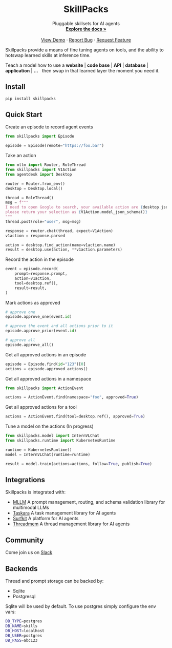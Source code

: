 <!-- PROJECT LOGO -->
<br />
<p align="center">
  <!-- <a href="https://github.com/agentsea/skillpacks">
    <img src="https://project-logo.png" alt="Logo" width="80">
  </a> -->

  <h1 align="center">SkillPacks</h1>

  <p align="center">
    Pluggable skillsets for AI agents
    <br />
    <a href="https://github.com/agentsea/skillpacks"><strong>Explore the docs »</strong></a>
    <br />
    <br />
    <a href="https://github.com/agentsea/skillpacks">View Demo</a>
    ·
    <a href="https://github.com/agentsea/skillpacks/issues">Report Bug</a>
    ·
    <a href="https://github.com/agentsea/skillpacks/issues">Request Feature</a>
  </p>
</p>

Skillpacks provide a means of fine tuning agents on tools, and the ability to hotswap learned skills at inference time.

Teach a model how to use a **website** | **code base** | **API** | **database** | **application** | **...** &nbsp; then swap in that learned layer the moment you need it.

## Install

```bash
pip install skillpacks
```

## Quick Start

Create an episode to record agent events

```python
from skillpacks import Episode

episode = Episode(remote="https://foo.bar")
```

Take an action

```python
from mllm import Router, RoleThread
from skillpacks import V1Action
from agentdesk import Desktop

router = Router.from_env()
desktop = Desktop.local()

thread = RoleThread()
msg = f"""
I need to open Google to search, your available action are {desktop.json_schema()}
please return your selection as {V1Action.model_json_schema()}
"""
thread.post(role="user", msg=msg)

response = router.chat(thread, expect=V1Action)
v1action = response.parsed

action = desktop.find_action(name=v1action.name)
result = desktop.use(action, **v1action.parameters)
```

Record the action in the episode

```python
event = episode.record(
    prompt=response.prompt,
    action=v1action,
    tool=desktop.ref(),
    result=result,
)
```

Mark actions as approved

```python
# approve one
episode.approve_one(event.id)

# approve the event and all actions prior to it
episode.approve_prior(event.id)

# approve all
episode.approve_all()
```

Get all approved actions in an episode

```python
episode = Episode.find(id="123")[0]
actions = episode.approved_actions()
```

Get all approved actions in a namespace

```python
from skillpacks import ActionEvent

actions = ActionEvent.find(namespace="foo", approved=True)
```

Get all approved actions for a tool

```python
actions = ActionEvent.find(tool=desktop.ref(), approved=True)
```

Tune a model on the actions (In progress)

```python
from skillpacks.model import InternVLChat
from skillpacks.runtime import KubernetesRuntime

runtime = KubernetesRuntime()
model = InternVLChat(runtime=runtime)

result = model.train(actions=actions, follow=True, publish=True)
```

## Integrations

Skillpacks is integrated with:

- [MLLM](https://github.com/agentsea/mllm) A prompt management, routing, and schema validation library for multimodal LLMs
- [Taskara](https://github.com/agentsea/taskara) A task management library for AI agents
- [Surfkit](https://github.com/agentsea/surfkit) A platform for AI agents
- [Threadmem](https://github.com/agentsea/threadmem) A thread management library for AI agents

## Community

Come join us on [Slack](https://agentsea.slack.com/join/signup)

## Backends

Thread and prompt storage can be backed by:

- Sqlite
- Postgresql

Sqlite will be used by default. To use postgres simply configure the env vars:

```sh
DB_TYPE=postgres
DB_NAME=skills
DB_HOST=localhost
DB_USER=postgres
DB_PASS=abc123
```
